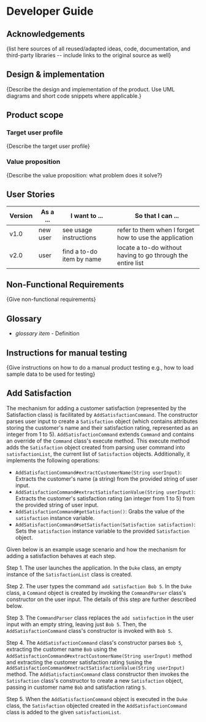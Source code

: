 # Developer Guide

## Acknowledgements

{list here sources of all reused/adapted ideas, code, documentation, and third-party libraries -- include links to the original source as well}

## Design & implementation

{Describe the design and implementation of the product. Use UML diagrams and short code snippets where applicable.}


## Product scope
### Target user profile

{Describe the target user profile}

### Value proposition

{Describe the value proposition: what problem does it solve?}

## User Stories

|Version| As a ... | I want to ... | So that I can ...|
|--------|----------|---------------|------------------|
|v1.0|new user|see usage instructions|refer to them when I forget how to use the application|
|v2.0|user|find a to-do item by name|locate a to-do without having to go through the entire list|

## Non-Functional Requirements

{Give non-functional requirements}

## Glossary

* *glossary item* - Definition

## Instructions for manual testing

{Give instructions on how to do a manual product testing e.g., how to load sample data to be used for testing}

## Add Satisfaction

The mechanism for adding a customer satisfaction (represented by the Satisfaction class) is facilitated
by `AddSatisfactionCommand`. The constructor parses user input to create a `Satisfaction` object (which contains
attributes storing the customer's name and their satisfaction rating, represented as an integer from 1 to 5). 
`AddSatisfactionCommand` extends `Command` and contains an override of the `Command` class's execute method.
This execute method adds the `Satisfaction` object created from parsing user command into `satisfactionList`, the 
current list of `Satisfaction` objects. Additionally, it implements the following operations:
* `AddSatisfactionCommand#extractCustomerName(String userInput)`: Extracts the customer's name (a string) from the 
   provided string of user input. 
* `AddSatisfactionCommand#extractSatisfactionValue(String userInput)`: Extracts the customer's satisfaction rating
  (an integer from 1 to 5) from the provided string of user input. 
* `AddSatisfactionCommand#getSatisfaction()`: Grabs the value of the `satisfaction` instance variable. 
* `AddSatisfactionCommand#setSatisfaction(Satisfaction satisfaction)`: Sets the `satisfaction` instance variable to the
   provided `Satisfaction` object.

Given below is an example usage scenario and how the mechanism for adding a satisfaction behaves at each step. 

Step 1. The user launches the application. In the `Duke` class, an empty instance of the `SatisfactionList` 
class is created. 

Step 2. The user types the command `add satisfaction Bob 5`. In the `Duke` class, a `Command` object 
is created by invoking the `CommandParser` class's constructor on the user input. The details of this 
step are further described below. 

Step 3. The `CommandParser` class replaces the `add satisfaction` in the user input with an empty string,
leaving just `Bob 5`. Then, the `AddSatisfactionCommand` class's constructor is invoked with `Bob 5`. 

Step 4. The `AddSatisfactionCommand` class's constructor parses `Bob 5`, extracting the customer name `Bob` using the
`AddSatisfactionCommand#extractCustomerName(String userInput)` method and extracting the customer satisfaction rating 
`5`using the `AddSatisfactionCommand#extractSatisfactionValue(String userInput)` method. The `AddSatisfactionCommand` 
class constructor then invokes the `Satisfaction` class's constructor to create a new `Satisfaction` object, passing in
customer name `Bob` and satisfaction rating `5`. 

Step 5. When the `AddSatisfactionCommand` object is executed in the `Duke` class, the `Satisfaction` objected
created in the `AddSatisfactionCommand` class is added to the given `satisfactionList`. 